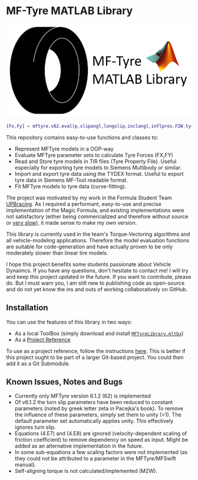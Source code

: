 # MF-Tyre MATLAB Library

![Social Preview Image](./doc/images/tyre_icon_socialpreview.png)

```matlab
[Fx,Fy] = mftyre.v62.eval(p,slipangl,longslip,inclangl,inflpres,FZW,tyreSide)
```

This repository contains easy-to-use functions and classes to:

- Represent MFTyre models in a OOP-way
- Evaluate MFTyre parameter sets to calculate Tyre Forces (FX,FY)
- Read and Store tyre models in TIR files (Tyre Property File).
  Useful especially for exporting tyre models to Siemens Multibody or similar.
- Import and export tyre data using the TYDEX format.
  Useful to export tyre data in Siemens MF-Tool readable format.
- Fit MFTyre models to tyre data (curve-fitting).

The project was motivated by my work in the Formula Student Team
[UPBracing](https://formulastudent.uni-paderborn.de/en/). As I required
a performant, easy-to-use and precise implementation of the Magic Formula,
and existing implementations were not satisfactory (either being commercialized
and therefore without source or [very slow](https://de.mathworks.com/matlabcentral/fileexchange/63618-mfeval)),
it made sense to make my own version.

This library is currently used in the team's Torque-Vectoring
algorithms and all vehicle-modeling applications. Therefore the model
evaluation functions are suitable for code-generation and have actually
proven to be only moderately slower than linear tire models.

I hope this project benefits some students passionate about Vehicle Dynaimcs.
If you have any questions, don't hesitate to contact me! I will try and keep this
project updated in the future. If you want to contribute, please do. But I
must warn you, I am still new to publishing code as open-source and do not yet
know the ins and outs of working collaboratively on GitHub.

## Installation

You can use the features of this library in two ways:

- As a local ToolBox (simply download and install [`MFTyreLibrary.mltbx`](./MFTyreLibrary.mltbx))
- As a [Project Reference](https://de.mathworks.com/help/simulink/ug/add-or-remove-a-reference-to-another-project.html)

To use as a project reference, follow the instructions [here](https://de.mathworks.com/help/simulink/ug/add-or-remove-a-reference-to-another-project.html).
This is better if this project ought to be part of a larger Git-based project.
You could then add it as a Git Submodule.

## Known Issues, Notes and Bugs

- Currently only MFTyre version 6.1.2 (62) is implemented
- Of v6.1.2 the turn slip parameters have been reduced to constant parameters
  (noted by greek letter zeta in Pacejka's book). To remove the influence of
  these parameters, simply set them to unity (=1). The default parameter
  set automatically applies unity. This effectively ignores turn slip.
- Equations (4.E7) and (4.E8) are ignored (velocity-dependent scaling of
  friction coefficient) to remove dependency on speed as input. Might be
  added as an alternative implementation in the future.
- In some sub-equations a few scaling factors were not implemented
  (as they could not be attributed to a parameter in the MFTyre/MFSwift manual).
- Self-aligning torque is not calculated/implemented (MZW).
